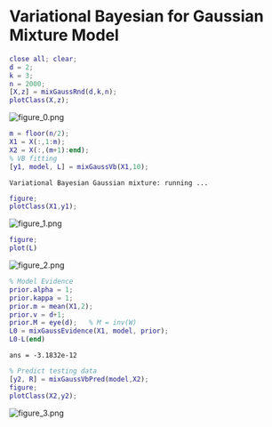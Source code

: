 # Variational Bayesian for Gaussian Mixture Model
```matlab
close all; clear;
d = 2;
k = 3;
n = 2000;
[X,z] = mixGaussRnd(d,k,n);
plotClass(X,z);
```

![figure_0.png](C:/Users/minoue/github/PRMLT/demoWithResults/ch10/mixGaussVb_demo_images/figure_0.png)

```matlab
m = floor(n/2);
X1 = X(:,1:m);
X2 = X(:,(m+1):end);
% VB fitting
[y1, model, L] = mixGaussVb(X1,10);
```
```
Variational Bayesian Gaussian mixture: running ... 
```
```matlab
figure;
plotClass(X1,y1);
```

![figure_1.png](C:/Users/minoue/github/PRMLT/demoWithResults/ch10/mixGaussVb_demo_images/figure_1.png)

```matlab
figure;
plot(L)
```

![figure_2.png](C:/Users/minoue/github/PRMLT/demoWithResults/ch10/mixGaussVb_demo_images/figure_2.png)

```matlab
% Model Evidence
prior.alpha = 1;
prior.kappa = 1;
prior.m = mean(X1,2);
prior.v = d+1;
prior.M = eye(d);   % M = inv(W)
L0 = mixGaussEvidence(X1, model, prior);
L0-L(end)
```
```
ans = -3.1832e-12
```
```matlab
% Predict testing data
[y2, R] = mixGaussVbPred(model,X2);
figure;
plotClass(X2,y2);
```

![figure_3.png](C:/Users/minoue/github/PRMLT/demoWithResults/ch10/mixGaussVb_demo_images/figure_3.png)

